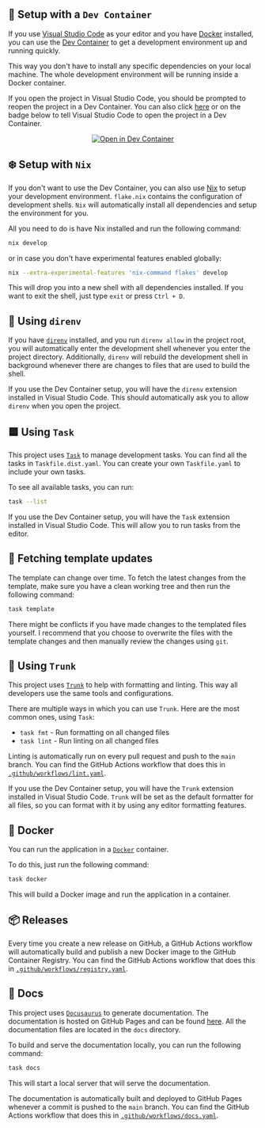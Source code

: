 ## 🐋 Setup with a `Dev Container`

If you use [Visual Studio Code](https://code.visualstudio.com) as your editor
and you have [Docker](https://www.docker.com) installed,
you can use the [Dev Container](https://code.visualstudio.com/docs/remote/containers)
to get a development environment up and running quickly.

This way you don't have to install any specific dependencies on your local machine.
The whole development environment will be running inside a Docker container.

If you open the project in Visual Studio Code,
you should be prompted to reopen the project in a Dev Container.
You can also click
[here](https://vscode.dev/redirect?url=vscode://ms-vscode-remote.remote-containers/cloneInVolume?url=https://github.com/radio-aktywne/app-emiarchive)
or on the badge below to tell Visual Studio Code to open the project in a Dev Container.

<div align="center">

[![Open in Dev Container](https://img.shields.io/static/v1?label=Dev%20Containers&message=Open&color=blue&logo=visualstudiocode)](https://vscode.dev/redirect?url=vscode://ms-vscode-remote.remote-containers/cloneInVolume?url=https://github.com/radio-aktywne/app-emiarchive)

</div>

## ❄️ Setup with `Nix`

If you don't want to use the Dev Container,
you can also use [Nix](https://nixos.org) to setup your development environment.
`flake.nix` contains the configuration of development shells.
`Nix` will automatically install all dependencies and setup the environment for you.

All you need to do is have Nix installed and run the following command:

```sh
nix develop
```

or in case you don't have experimental features enabled globally:

```sh
nix --extra-experimental-features 'nix-command flakes' develop
```

This will drop you into a new shell with all dependencies installed.
If you want to exit the shell, just type `exit` or press `Ctrl + D`.

## 📁 Using `direnv`

If you have [`direnv`](https://direnv.net) installed,
and you run `direnv allow` in the project root,
you will automatically enter the development shell
whenever you enter the project directory.
Additionally, `direnv` will rebuild the development shell in background
whenever there are changes to files that are used to build the shell.

If you use the Dev Container setup,
you will have the `direnv` extension installed in Visual Studio Code.
This should automatically ask you to allow `direnv` when you open the project.

## 🟦 Using `Task`

This project uses [`Task`](https://taskfile.dev) to manage development tasks.
You can find all the tasks in `Taskfile.dist.yaml`.
You can create your own `Taskfile.yaml` to include your own tasks.

To see all available tasks, you can run:

```sh
task --list
```

If you use the Dev Container setup,
you will have the `Task` extension installed in Visual Studio Code.
This will allow you to run tasks from the editor.

## 🔄 Fetching template updates

The template can change over time.
To fetch the latest changes from the template,
make sure you have a clean working tree and
then run the following command:

```sh
task template
```

There might be conflicts if you have made changes to the templated files yourself.
I recommend that you choose to overwrite the files with the template changes
and then manually review the changes using `git`.

## 🧹 Using `Trunk`

This project uses [`Trunk`](https://trunk.io) to help with formatting and linting.
This way all developers use the same tools and configurations.

There are multiple ways in which you can use `Trunk`.
Here are the most common ones, using `Task`:

- `task fmt` - Run formatting on all changed files
- `task lint` - Run linting on all changed files

Linting is automatically run on every pull request and push to the `main` branch.
You can find the GitHub Actions workflow that does this in
[`.github/workflows/lint.yaml`](https://github.com/radio-aktywne/app-emiarchive/blob/main/.github/workflows/lint.yaml).

If you use the Dev Container setup,
you will have the `Trunk` extension installed in Visual Studio Code.
`Trunk` will be set as the default formatter for all files,
so you can format with it by using any editor formatting features.

## 🐋 Docker

You can run the application in a [`Docker`](https://www.docker.com) container.

To do this, just run the following command:

```sh
task docker
```

This will build a Docker image and run the application in a container.

## 📦 Releases

Every time you create a new release on GitHub,
a GitHub Actions workflow will automatically build and publish a new Docker image
to the GitHub Container Registry.
You can find the GitHub Actions workflow that does this in
[`.github/workflows/registry.yaml`](https://github.com/radio-aktywne/app-emiarchive/blob/main/.github/workflows/registry.yaml).

## 📄 Docs

This project uses [`Docusaurus`](https://docusaurus.io) to generate documentation.
The documentation is hosted on GitHub Pages and can be found
[here](https://radio-aktywne.github.io/app-emiarchive).
All the documentation files are located in the `docs` directory.

To build and serve the documentation locally,
you can run the following command:

```sh
task docs
```

This will start a local server that will serve the documentation.

The documentation is automatically built and deployed to GitHub Pages
whenever a commit is pushed to the `main` branch.
You can find the GitHub Actions workflow that does this in
[`.github/workflows/docs.yaml`](https://github.com/radio-aktywne/app-emiarchive/blob/main/.github/workflows/docs.yaml).
